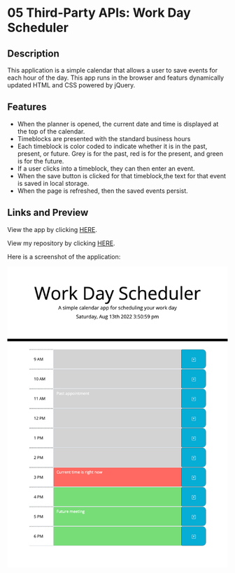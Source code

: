 # 05 Third-Party APIs: Work Day Scheduler

## Description

This application is a simple calendar that allows a user to save events for each hour of the day. This app runs in the browser and featurs dynamically updated HTML and CSS powered by jQuery.

## Features
* When the planner is opened, the current date and time is displayed at the top of the calendar.
* Timeblocks are presented with the standard business hours
* Each timeblock is color coded to indicate whether it is in the past, present, or future. Grey is for the past, red is for the present, and green is for the future.
* If a user clicks into a timeblock, they can then enter an event.
* When the save button is clicked for that timeblock,the text for that event is saved in local storage.
* When the page is refreshed, then the saved events persist.


## Links and Preview
View the app by clicking [HERE](https://mich-hales.github.io/work-day-scheduler).

View my repository by clicking [HERE](https://github.com/mich-hales/work-day-scheduler).

Here is a screenshot of the application: 

![screenshot](./Assets/screenshot.png)




